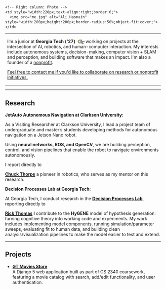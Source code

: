 <style>
  .pagehead h1 {
    display: none;
  }
</style>

<table style="width:100%;border:0;" border="0">
  <tr>
    <!-- Left column: Bio -->
    <td style="vertical-align:middle;border:0;">
      <p>
        I’m a junior at <strong>Georgia Tech (’27)</strong>
        <img src="/gt-mark.svg" alt="Georgia Tech logo"
             style="height:1em;width:auto;vertical-align:-0.2em;margin-left:4px;">
        working on projects at the intersection of AI, robotics, and human-computer interaction.  
        My interests include autonomous systems, decision-making, computer vision + SLAM and perception, and building software that makes an impact.
        I'm also a founder of a <a href="https://hamsa.ngo" target="_blank" rel="noopener noreferrer">nonprofit</a>.
      </p>
      <p>
        <a href="mailto:shasnain9@gatech.edu">Feel free to contact me if you'd like to collaborate on research or nonprofit initiatives.</a>
      </p>
    </td>

    <!-- Right column: Photo -->
    <td style="width:220px;text-align:right;border:0;">
      <img src="me.jpg" alt="Ali Hasnain" style="width:200px;height:200px;border-radius:50%;object-fit:cover;">
    </td>
  </tr>
</table>

---

## Research

**JetAuto Autonomous Navigation at Clarkson University:**

As a Visiting Researcher at Clarkson University, I lead a project team of undergraduate and master’s students developing methods for autonomous navigation on a Jetson Nano robot.

Using **neural networks, ROS, and OpenCV**, we are building perception, control, and vision pipelines that enable the robot to navigate environments autonomously.  

I report directly to
<!-- Chuck Thorpe -->
<a class="hover-card" href="https://www.clarkson.edu/people/chuck-thorpe" target="_blank" rel="noopener noreferrer">
  <span class="hc-trigger"><strong>Chuck Thorpe</strong></span>
  <span class="hc-pop" role="tooltip" aria-label="Photo of Chuck Thorpe">
    <img src="/images/mentors/chuck.jpg" alt="Chuck Thorpe headshot">
    <span class="hc-name">Chuck Thorpe</span>
    <span class="hc-title">Professor · Robotics · Clarkson University</span>
  </span>
</a>
a pioneer in robotics, who serves as my mentor on this research.

**Decision Processes Lab at Georgia Tech:**  

At Georgia Tech, I conduct research in the
<a href="https://dpl.gatech.edu/" target="_blank" rel="noopener noreferrer"><strong>Decision Processes Lab</strong></a>,
reporting directly to
<!-- Rick Thomas -->
<a class="hover-card" href="https://psychology.gatech.edu/people/rick-thomas" target="_blank" rel="noopener noreferrer">
  <span class="hc-trigger"><strong>Rick Thomas</strong></span>
  <span class="hc-pop" role="tooltip" aria-label="Photo of Rick Thomas">
    <img src="/images/mentors/rick.jpg" alt="Rick Thomas headshot">
    <span class="hc-name">Rick Thomas.</span>
    <span class="hc-title">PI · Decision Processes Lab · Georgia Tech</span>
  </span>
</a>
I contribute to the <strong>HyGENE</strong> model of hypothesis generation: turning cognitive theory into working code and experiments. My work includes implementing model components, running simulation/parameter sweeps, evaluating fit to human data, and building clean analysis/visualization pipelines to make the model easier to test and extend.

---

## Projects

- [**GT Movies Store**](gt-movies.md)  
  A Django 5 web application built as part of CS 2340 coursework, featuring a movie catalog with search, add/edit functionality, and user authentication.

<style>
  /* Hover-card */
  .hover-card{ position:relative; display:inline-block; }
  .hover-card .hc-trigger{ text-decoration:underline; text-underline-offset:2px; }

  /* Popup */
  .hover-card .hc-pop{
    position:absolute; left:50%; bottom:1.6em;
    transform:translate(-50%, 6px) scale(.96);
    opacity:0; pointer-events:none; z-index:30;

    background:#fff; color:#111; /* ensure normal text color inside pop */
    border:1px solid #e5e7eb; border-radius:12px;
    box-shadow:0 8px 24px rgba(0,0,0,.18);
    padding:8px; width:180px;
    transition:opacity .18s ease, transform .18s ease;
    white-space:normal; word-wrap:break-word;
  }

  .hover-card .hc-pop img{
    display:block; width:100%; height:auto; border-radius:8px;
  }

  /* Make inline elements stack as blocks */
  .hover-card .hc-name, .hover-card .hc-title{ display:block; }
  .hover-card .hc-name{
    font:600 14px/1.2 system-ui, -apple-system, Segoe UI, Roboto, Inter, Arial;
    margin-top:6px;
  }
  .hover-card .hc-title{
    color:#6b7280;
    font:12px/1.2 system-ui, -apple-system, Segoe UI, Roboto, Inter, Arial;
  }

  /* little arrow */
  .hover-card .hc-pop::after{
    content:""; position:absolute; top:100%; left:50%; transform:translateX(-50%);
    border-width:6px 6px 0 6px; border-style:solid;
    border-color:#fff transparent transparent transparent;
    filter: drop-shadow(0 2px 2px rgba(0,0,0,.06));
  }

  /* show on hover or keyboard focus */
  .hover-card:hover .hc-pop,
  .hover-card:focus-within .hc-pop{
    opacity:1; transform:translate(-50%, 0) scale(1);
  }

  @media (prefers-reduced-motion: reduce){
    .hover-card .hc-pop{ transition:none; }
  }
</style>

